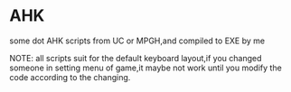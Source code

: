 # AHK
some dot AHK scripts from UC or MPGH,and compiled to EXE by me

NOTE:
all scripts suit for the default keyboard layout,if you changed someone in setting menu of game,it maybe not work until you modify the code according to the changing.